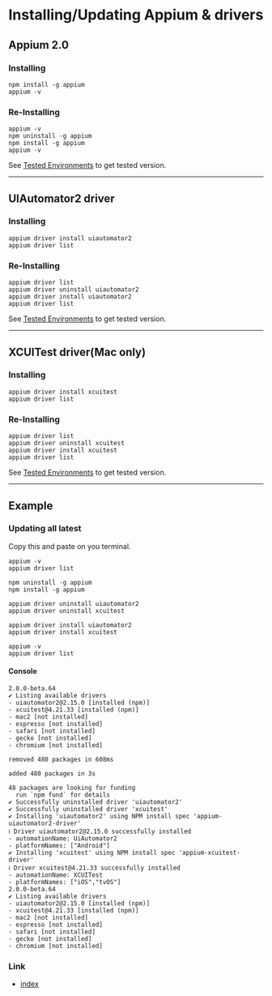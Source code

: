 # Installing/Updating Appium & drivers

## Appium 2.0

### Installing

```
npm install -g appium
appium -v
```

### Re-Installing

```
appium -v
npm uninstall -g appium
npm install -g appium
appium -v
```

See [Tested Environments](../environments.md) to get tested version.

<hr>

## UIAutomator2 driver

### Installing

```
appium driver install uiautomator2
appium driver list
```

### Re-Installing

```
appium driver list
appium driver uninstall uiautomator2
appium driver install uiautomator2
appium driver list
```

See [Tested Environments](../environments.md) to get tested version.

<hr>

## XCUITest driver(Mac only)

### Installing

```
appium driver install xcuitest
appium driver list
```

### Re-Installing

```
appium driver list
appium driver uninstall xcuitest
appium driver install xcuitest
appium driver list
```

See [Tested Environments](../environments.md) to get tested version.

<hr>

## Example

### Updating all latest

Copy this and paste on you terminal.

```
appium -v
appium driver list

npm uninstall -g appium
npm install -g appium

appium driver uninstall uiautomator2
appium driver uninstall xcuitest

appium driver install uiautomator2
appium driver install xcuitest

appium -v
appium driver list
```

#### Console

```
2.0.0-beta.64
✔ Listing available drivers
- uiautomator2@2.15.0 [installed (npm)]
- xcuitest@4.21.33 [installed (npm)]
- mac2 [not installed]
- espresso [not installed]
- safari [not installed]
- gecko [not installed]
- chromium [not installed]

removed 480 packages in 608ms

added 480 packages in 3s

48 packages are looking for funding
  run `npm fund` for details
✔ Successfully uninstalled driver 'uiautomator2'
✔ Successfully uninstalled driver 'xcuitest'
✔ Installing 'uiautomator2' using NPM install spec 'appium-uiautomator2-driver'
ℹ Driver uiautomator2@2.15.0 successfully installed
- automationName: UiAutomator2
- platformNames: ["Android"]
✔ Installing 'xcuitest' using NPM install spec 'appium-xcuitest-driver'
ℹ Driver xcuitest@4.21.33 successfully installed
- automationName: XCUITest
- platformNames: ["iOS","tvOS"]
2.0.0-beta.64
✔ Listing available drivers
- uiautomator2@2.15.0 [installed (npm)]
- xcuitest@4.21.33 [installed (npm)]
- mac2 [not installed]
- espresso [not installed]
- safari [not installed]
- gecko [not installed]
- chromium [not installed]
```

### Link

- [index](../index.md)
